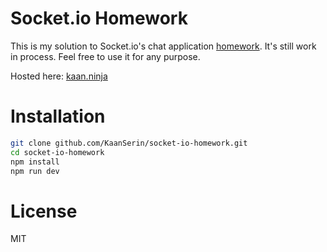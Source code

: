 # Socket.io Homework

This is my solution to Socket.io's chat application <a href="https://socket.io/get-started/chat">homework</a>. It's still work in process. Feel free to use it for any purpose.

Hosted here: <a href="https://kaan.ninja/">kaan.ninja</a>

# Installation

```bash
git clone github.com/KaanSerin/socket-io-homework.git
cd socket-io-homework
npm install
npm run dev
```

# License

MIT
